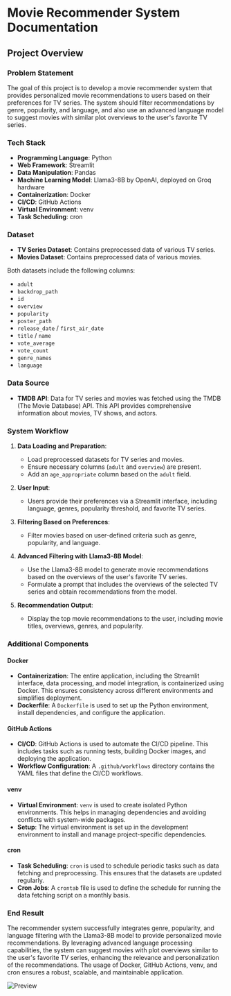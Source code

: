 # Movie Recommender System Documentation

## Project Overview

### Problem Statement
The goal of this project is to develop a movie recommender system that provides personalized movie recommendations to users based on their preferences for TV series. The system should filter recommendations by genre, popularity, and language, and also use an advanced language model to suggest movies with similar plot overviews to the user's favorite TV series.

### Tech Stack
- **Programming Language**: Python
- **Web Framework**: Streamlit
- **Data Manipulation**: Pandas
- **Machine Learning Model**: Llama3-8B by OpenAI, deployed on Groq hardware
- **Containerization**: Docker
- **CI/CD**: GitHub Actions
- **Virtual Environment**: venv
- **Task Scheduling**: cron

### Dataset
- **TV Series Dataset**: Contains preprocessed data of various TV series.
- **Movies Dataset**: Contains preprocessed data of various movies.

Both datasets include the following columns:
- `adult`
- `backdrop_path`
- `id`
- `overview`
- `popularity`
- `poster_path`
- `release_date` / `first_air_date`
- `title` / `name`
- `vote_average`
- `vote_count`
- `genre_names`
- `language`

### Data Source
- **TMDB API**: Data for TV series and movies was fetched using the TMDB (The Movie Database) API. This API provides comprehensive information about movies, TV shows, and actors.

### System Workflow
1. **Data Loading and Preparation**:
   - Load preprocessed datasets for TV series and movies.
   - Ensure necessary columns (`adult` and `overview`) are present.
   - Add an `age_appropriate` column based on the `adult` field.

2. **User Input**:
   - Users provide their preferences via a Streamlit interface, including language, genres, popularity threshold, and favorite TV series.

3. **Filtering Based on Preferences**:
   - Filter movies based on user-defined criteria such as genre, popularity, and language.

4. **Advanced Filtering with Llama3-8B Model**:
   - Use the Llama3-8B model to generate movie recommendations based on the overviews of the user's favorite TV series.
   - Formulate a prompt that includes the overviews of the selected TV series and obtain recommendations from the model.

5. **Recommendation Output**:
   - Display the top movie recommendations to the user, including movie titles, overviews, genres, and popularity.

### Additional Components

#### Docker
- **Containerization**: The entire application, including the Streamlit interface, data processing, and model integration, is containerized using Docker. This ensures consistency across different environments and simplifies deployment.
- **Dockerfile**: A `Dockerfile` is used to set up the Python environment, install dependencies, and configure the application.

#### GitHub Actions
- **CI/CD**: GitHub Actions is used to automate the CI/CD pipeline. This includes tasks such as running tests, building Docker images, and deploying the application.
- **Workflow Configuration**: A `.github/workflows` directory contains the YAML files that define the CI/CD workflows.

#### venv
- **Virtual Environment**: `venv` is used to create isolated Python environments. This helps in managing dependencies and avoiding conflicts with system-wide packages.
- **Setup**: The virtual environment is set up in the development environment to install and manage project-specific dependencies.

#### cron
- **Task Scheduling**: `cron` is used to schedule periodic tasks such as data fetching and preprocessing. This ensures that the datasets are updated regularly.
- **Cron Jobs**: A `crontab` file is used to define the schedule for running the data fetching script on a monthly basis.

### End Result
The recommender system successfully integrates genre, popularity, and language filtering with the Llama3-8B model to provide personalized movie recommendations. By leveraging advanced language processing capabilities, the system can suggest movies with plot overviews similar to the user's favorite TV series, enhancing the relevance and personalization of the recommendations. The usage of Docker, GitHub Actions, venv, and cron ensures a robust, scalable, and maintainable application.

![Preview](https://raw.githubusercontent.com/username/project/master/image-path/image.png)
